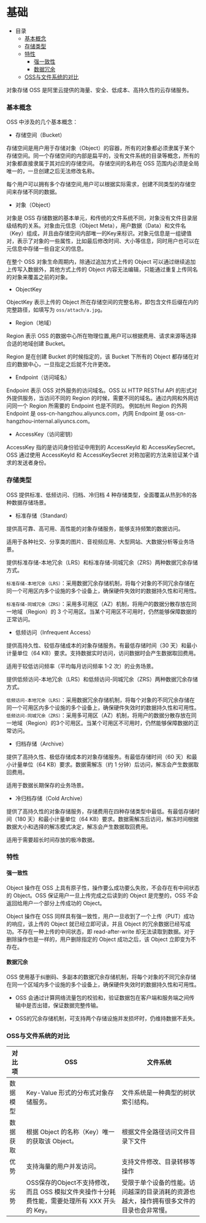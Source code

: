 # 基础

- 目录
    - [基本概念](#基本概念)
    - [存储类型](#存储类型)
    - [特性](#特性)
      - [强一致性](#强一致性)
      - [数据冗余](#数据冗余)
    - [OSS与文件系统的对比](#OSS与文件系统的对比)

对象存储 OSS 是阿里云提供的海量、安全、低成本、高持久性的云存储服务。

### 基本概念

OSS 中涉及的几个基本概念：

- 存储空间（Bucket）

存储空间是用户用于存储对象（Object）的容器，所有的对象都必须隶属于某个存储空间。同一个存储空间的内部是扁平的，没有文件系统的目录等概念，所有的对象都直接隶属于其对应的存储空间。
存储空间的名称在 OSS 范围内必须是全局唯一的，一旦创建之后无法修改名称。

每个用户可以拥有多个存储空间,用户可以根据实际需求，创建不同类型的存储空间来存储不同的数据。

- 对象（Object）

对象是 OSS 存储数据的基本单元，和传统的文件系统不同，对象没有文件目录层级结构的关系。对象由元信息（Object Meta），用户数据（Data）和文件名（Key）组成，并且由存储空间内部唯一的Key来标识。对象元信息是一组键值对，表示了对象的一些属性，比如最后修改时间、大小等信息，同时用户也可以在元信息中存储一些自定义的信息。

在整个 OSS 对象生命周期内，除通过追加方式上传的 Object 可以通过继续追加上传写入数据外，其他方式上传的 Object 内容无法编辑，只能通过重复上传同名的对象来覆盖之前的对象。

- ObjectKey

ObjectKey 表示上传的 Object 所在存储空间的完整名称，即包含文件后缀在内的完整路径，如填写为 `oss/attach/a.jpg`。
  
- Region（地域）

Region 表示 OSS 的数据中心所在物理位置,用户可以根据费用、请求来源等选择合适的地域创建 Bucket。

Region 是在创建 Bucket 的时候指定的，该 Bucket 下所有的 Object 都存储在对应的数据中心，一旦指定之后就不允许更改。

- Endpoint（访问域名）

Endpoint 表示 OSS 对外服务的访问域名。OSS 以 HTTP RESTful API 的形式对外提供服务，当访问不同的 Region 的时候，需要不同的域名。通过内网和外网访问同一个 Region 所需要的 Endpoint 也是不同的。
例如杭州 Region 的外网 Endpoint 是 oss-cn-hangzhou.aliyuncs.com，内网 Endpoint 是 oss-cn-hangzhou-internal.aliyuncs.com。

- AccessKey（访问密钥）

AccessKey 指的是访问身份验证中用到的 AccessKeyId 和 AccessKeySecret。OSS 通过使用 AccessKeyId 和 AccessKeySecret 对称加密的方法来验证某个请求的发送者身份。

### 存储类型

OSS 提供标准、低频访问、归档、冷归档 4 种存储类型，全面覆盖从热到冷的各种数据存储场景。

- 标准存储（Standard）

提供高可靠、高可用、高性能的对象存储服务，能够支持频繁的数据访问。

适用于各种社交、分享类的图片、音视频应用、大型网站、大数据分析等业务场景。

提供标准存储-本地冗余（LRS）和标准存储-同城冗余（ZRS）两种数据冗余存储方式。

`标准存储-本地冗余（LRS）`：采用数据冗余存储机制，将每个对象的不同冗余存储在同一个可用区内多个设施的多个设备上，确保硬件失效时的数据持久性和可用性。

`标准存储-同城冗余（ZRS）`：采用多可用区（AZ）机制，将用户的数据分散存放在同一地域（Region）的 3 个可用区。当某个可用区不可用时，仍然能够保障数据的正常访问。

- 低频访问（Infrequent Access）

提供高持久性、较低存储成本的对象存储服务。有最低存储时间（30 天）和最小计量单位（64 KB）要求。支持数据实时访问，访问数据时会产生数据取回费用。

适用于较低访问频率（平均每月访问频率 1-2 次）的业务场景。

提供低频访问-本地冗余（LRS）和低频访问-同城冗余（ZRS）两种数据冗余存储方式。

`低频访问-本地冗余（LRS）`：采用数据冗余存储机制，将每个对象的不同冗余存储在同一个可用区内多个设施的多个设备上，确保硬件失效时的数据持久性和可用性。
`低频访问-同城冗余（ZRS）`：采用多可用区（AZ）机制，将用户的数据分散存放在同一地域（Region）的3个可用区。当某个可用区不可用时，仍然能够保障数据的正常访问。

- 归档存储（Archive）

提供了高持久性、极低存储成本的对象存储服务。有最低存储时间（60 天）和最小计量单位（64 KB）要求。数据需解冻（约 1 分钟）后访问，解冻会产生数据取回费用。

适用于数据长期保存的业务场景。

- 冷归档存储（Cold Archive）

提供了高持久性的对象存储服务，存储费用在四种存储类型中最低。有最低存储时间（180 天）和最小计量单位（64 KB）要求。数据需解冻后访问，解冻时间根据数据大小和选择的解冻模式决定，解冻会产生数据取回费用。

适用于需要超长时间存放的极冷数据。

### 特性

#### 强一致性

Object 操作在 OSS 上具有原子性，操作要么成功要么失败，不会存在有中间状态的 Object。OSS 保证用户一旦上传完成之后读到的 Object 是完整的，OSS 不会返回给用户一个部分上传成功的 Object。

Object 操作在 OSS 同样具有强一致性，用户一旦收到了一个上传（PUT）成功的响应，该上传的 Object 就已经立即可读，并且 Object 的冗余数据已经写成功。不存在一种上传的中间状态，即 read-after-write 却无法读取到数据。对于删除操作也是一样的，用户删除指定的 Object 成功之后，该 Object 立即变为不存在。

#### 数据冗余

OSS 使用基于纠删码、多副本的数据冗余存储机制，将每个对象的不同冗余存储在同一个区域内多个设施的多个设备上，确保硬件失效时的数据持久性和可用性。

- OSS 会通过计算网络流量包的校验和，验证数据包在客户端和服务端之间传输中是否出错，保证数据完整传输。

- OSS的冗余存储机制，可支持两个存储设施并发损坏时，仍维持数据不丢失。

### OSS与文件系统的对比

 对比项     | OSS                                                                             | 文件系统
 --------- | --------------------------------------------------------------------------------| ----------------------------------------------------------------------
 数据模型    | Key-Value 形式的分布式对象存储服务。                                                 | 文件系统是一种典型的树状索引结构。  
 数据获取    | 根据 Object 的名称（Key）唯一的获取该 Object。                                        | 根据文件全路径访问文件目录下文件
 优势       | 支持海量的用户并发访问。                                                             | 支持文件修改、目录转移等操作
 劣势	   | OSS保存的Object不支持修改，而且 OSS 模拟文件夹操作十分耗费性能，需要处理所有 XXX 开头的 Key。 | 受限于单个设备的性能。访问越深的目录消耗的资源也越大，操作拥有很多文件的目录也会非常慢。